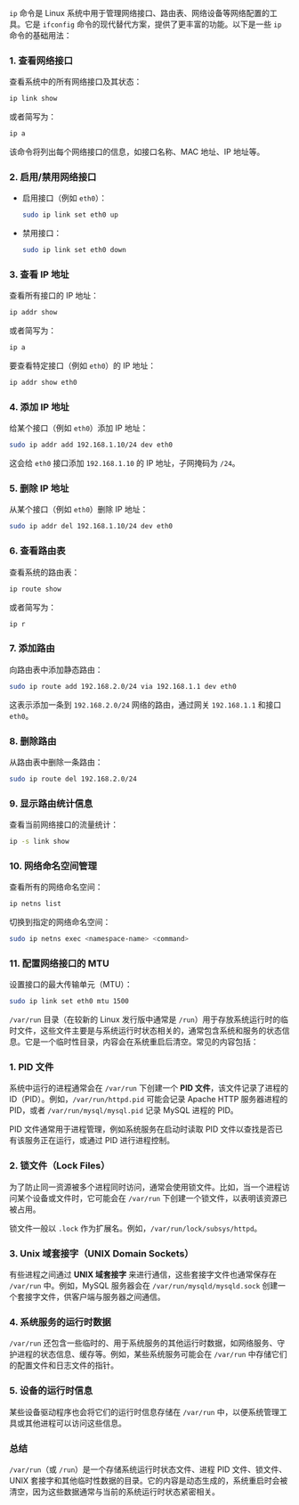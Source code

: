 `ip` 命令是 Linux 系统中用于管理网络接口、路由表、网络设备等网络配置的工具。它是 `ifconfig` 命令的现代替代方案，提供了更丰富的功能。以下是一些 `ip` 命令的基础用法：

### 1. 查看网络接口

查看系统中的所有网络接口及其状态：

```bash
ip link show
```

或者简写为：

```bash
ip a
```

该命令将列出每个网络接口的信息，如接口名称、MAC 地址、IP 地址等。

### 2. 启用/禁用网络接口

- 启用接口（例如 `eth0`）：
    
    ```bash
    sudo ip link set eth0 up
    ```
    
- 禁用接口：
    
    ```bash
    sudo ip link set eth0 down
    ```
    

### 3. 查看 IP 地址

查看所有接口的 IP 地址：

```bash
ip addr show
```

或者简写为：

```bash
ip a
```

要查看特定接口（例如 `eth0`）的 IP 地址：

```bash
ip addr show eth0
```

### 4. 添加 IP 地址

给某个接口（例如 `eth0`）添加 IP 地址：

```bash
sudo ip addr add 192.168.1.10/24 dev eth0
```

这会给 `eth0` 接口添加 `192.168.1.10` 的 IP 地址，子网掩码为 `/24`。

### 5. 删除 IP 地址

从某个接口（例如 `eth0`）删除 IP 地址：

```bash
sudo ip addr del 192.168.1.10/24 dev eth0
```

### 6. 查看路由表

查看系统的路由表：

```bash
ip route show
```

或者简写为：

```bash
ip r
```

### 7. 添加路由

向路由表中添加静态路由：

```bash
sudo ip route add 192.168.2.0/24 via 192.168.1.1 dev eth0
```

这表示添加一条到 `192.168.2.0/24` 网络的路由，通过网关 `192.168.1.1` 和接口 `eth0`。

### 8. 删除路由

从路由表中删除一条路由：

```bash
sudo ip route del 192.168.2.0/24
```

### 9. 显示路由统计信息

查看当前网络接口的流量统计：

```bash
ip -s link show
```

### 10. 网络命名空间管理

查看所有的网络命名空间：

```bash
ip netns list
```

切换到指定的网络命名空间：

```bash
sudo ip netns exec <namespace-name> <command>
```

### 11. 配置网络接口的 MTU

设置接口的最大传输单元（MTU）：

```bash
sudo ip link set eth0 mtu 1500
```


`/var/run` 目录（在较新的 Linux 发行版中通常是 `/run`）用于存放系统运行时的临时文件，这些文件主要是与系统运行时状态相关的，通常包含系统和服务的状态信息。它是一个临时性目录，内容会在系统重启后清空。常见的内容包括：

### 1. **PID 文件**

系统中运行的进程通常会在 `/var/run` 下创建一个 **PID 文件**，该文件记录了进程的 ID（PID）。例如，`/var/run/httpd.pid` 可能会记录 Apache HTTP 服务器进程的 PID，或者 `/var/run/mysql/mysql.pid` 记录 MySQL 进程的 PID。

PID 文件通常用于进程管理，例如系统服务在启动时读取 PID 文件以查找是否已有该服务正在运行，或通过 PID 进行进程控制。

### 2. **锁文件（Lock Files）**

为了防止同一资源被多个进程同时访问，通常会使用锁文件。比如，当一个进程访问某个设备或文件时，它可能会在 `/var/run` 下创建一个锁文件，以表明该资源已被占用。

锁文件一般以 `.lock` 作为扩展名。例如，`/var/run/lock/subsys/httpd`。

### 3. **Unix 域套接字（UNIX Domain Sockets）**

有些进程之间通过 **UNIX 域套接字** 来进行通信，这些套接字文件也通常保存在 `/var/run` 中。例如，MySQL 服务器会在 `/var/run/mysqld/mysqld.sock` 创建一个套接字文件，供客户端与服务器之间通信。

### 4. **系统服务的运行时数据**

`/var/run` 还包含一些临时的、用于系统服务的其他运行时数据，如网络服务、守护进程的状态信息、缓存等。例如，某些系统服务可能会在 `/var/run` 中存储它们的配置文件和日志文件的指针。

### 5. **设备的运行时信息**

某些设备驱动程序也会将它们的运行时信息存储在 `/var/run` 中，以便系统管理工具或其他进程可以访问这些信息。

### 总结

`/var/run`（或 `/run`）是一个存储系统运行时状态文件、进程 PID 文件、锁文件、UNIX 套接字和其他临时性数据的目录。它的内容是动态生成的，系统重启时会被清空，因为这些数据通常与当前的系统运行时状态紧密相关。